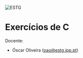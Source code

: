 ﻿![ESTG](https://www.estg.ipp.pt/logo-ipp.png)

# Exercícios de C

Docente:
* Óscar Oliveira (oao@estg.ipp.pt)
